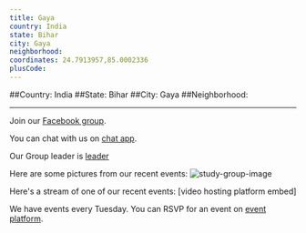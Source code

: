 ```yaml
---
title: Gaya
country: India
state: Bihar
city: Gaya
neighborhood: 
coordinates: 24.7913957,85.0002336
plusCode:
---
```


##Country: India
##State: Bihar
##City: Gaya
##Neighborhood: 
*****
Join our [Facebook group](https://www.facebook.com/groups/freecodecamp.gaya/).

You can chat with us on [chat app]().

Our Group leader is [leader]()

Here are some pictures from our recent events:
![study-group-image]()

Here's a stream of one of our recent events:
[video hosting platform embed]

We have events every Tuesday. You can RSVP for an event on [event platform]().

